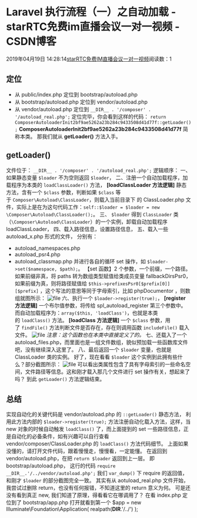 # Laravel 执行流程（一）之自动加载 - starRTC免费im直播会议一对一视频 - CSDN博客
2019年04月19日 14:28:14[starRTC免费IM直播会议一对一视频](https://me.csdn.net/elesos)阅读数：1
## 定位
- 从 public/index.php 定位到 bootstrap/autoload.php
- 从 bootstrap/autoload.php 定位到 vendor/autoload.php
- 从 vendor/autoload.php 定位到 `__DIR__ . '/composer' . '/autoload_real.php';`
定位完毕，你会看到这样的代码：
`return ComposerAutoloaderInit2bf9ae5262a23b284c9433508d41d77f::getLoader();`
**ComposerAutoloaderInit2bf9ae5262a23b284c9433508d41d77f** 简称本类。
那我们就从 **getLoader()** 方法入手。
## getLoader()
文件位于： `__DIR__ . '/composer' . '/autoload_real.php';`
逻辑顺序：
一、如果静态变量 `$loader` 不为空则返回 `$loader`，
二、注册一个自动加载程序，加载程序为本类的 `loadClassLoader()` 方法，
**[loadClassLoader 方法逻辑]**
静态方法，含有一个 `$class` 参数，判断如果 `$class` 等于 `Composer\Autoload\ClassLoader`，则载入当前目录下
的 ClassLoader.php 文件，实际上是在为这句代码工作：`self::$loader = $loader = new \Composer\Autoload\ClassLoader();`。
三、 `$loader` 得到 `ClassLoader` 类（`\Composer\Autoload\ClassLoader`）的一个实例，卸载自动加载程序 loadClassLoader，
四、载入路径信息，设置路径信息，
五、载入一些 autoload_x.php 形式的文件，
分别有：
- autoload_namespaces.php
- autoload_psr4.php
- autoload_classmap.php
并进行各自的循环 set 操作，如 `$loader->set($namespace, $path);`。
【set 函数】2 个参数，一个前缀，一个路径。如果前缀非真，将 paths 转为数组类型赋值给类成员变量 fallbackDirsPsr0，如果前缀为真，则将路径赋值给
`$this->prefixesPsr0[$prefix[0]][$prefix]` ，这个写法的意思等同于字母索引，比如 phpDocumentor ，则数组就图所示：
![file](https://iocaffcdn.phphub.org/uploads/images/201506/18/1795/JTaL9Qxyp9.png)
六、执行一个 `$loader->register(true);`，
**[register 方法逻辑]**
一个布尔值参数，将传给 spl_autoload_register 第三个参数中。
而自动加载程序为：`array($this, 'loadClass')`，也就是本类的 `loadClass()` 方法。
**[loadClass 方法逻辑]**
一个 `$class` 参数，用了 `findFile()` 方法判断文件是否存在，存在则调用函数 `includeFile()` 载入文件。
![file](https://iocaffcdn.phphub.org/uploads/images/201506/18/1795/kUNIefLSL4.png)
*注意：这个函数也在本类中直接定义了的。*
七、还载入了一个 autoload_files.php，而里面也是一组文件数组，貌似预加载一些函数库文件吧，没有继续深入这里了。
八、最后返回一个 `$loader` 变量，也就是 ClassLoader 类的实例。
好了，现在看看 `$loader` 这个实例到此拥有些什么？部分截图所示：
![file](https://iocaffcdn.phphub.org/uploads/images/201506/18/1795/yqHs8C9jDt.png)
可以看出类属性包含了具有字母索引的一些命名空间，文件路径等信息。这和刚才载入那几个文件进行 set 操作有关，想起来了吗？
到此 `getLoader()` 方法逻辑结束。
## 总结
实现自动化的关键代码是 vendor/autoload.php 的 `::getLoader()` 静态方法，
利用此方法内部的 `$loader->register(true);` 方法注册自动化载入方法，这样，当 new 对象的时候自动触发 `loadClass()` 了，而上面提到的 set 一些路径信息，正是自动化的必备条件，如有兴趣可以自行查看 vendor/composer/ClassLoader.php 的 `loadClass()` 方法代码细节。
上面如果没懂的，请打开文件代码，跟着慢慢走，慢慢看，一定能懂。
在返回到 vendor/autoload.php，在把 `return $loader` 返回到上一层。
即 bootstrap/autoload.php，
这行的代码 `require __DIR__.'/../vendor/autoload.php';`
我们 `var_dump()` 下 require 的返回值，和刚才 `$loader` 的部分截图完全一致。
其实有从 aotuload_real.php 文件开始，我尝试过删除 return，也没有任何报错，不知道这里的 return 意义为何。
可是还没有看到真正 new, 我们知道了原理，得看看它在哪调用了？
在看 index.php 定位到了 bootstrap/app.php
打开就看到第一个
$app = new Illuminate\Foundation\Application(
    realpath(__DIR__.'/../')
);
